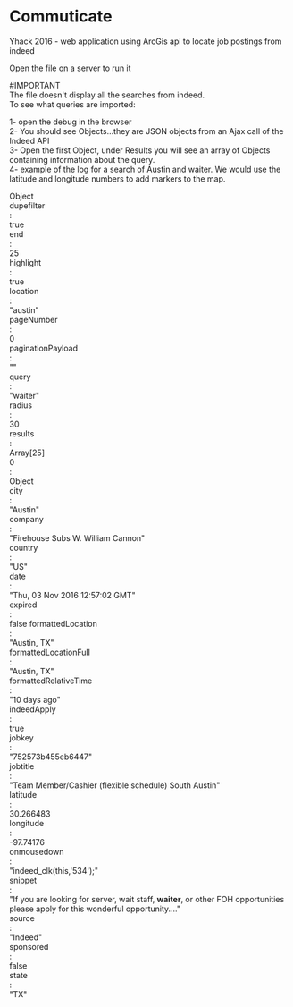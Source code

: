 # Commuticate
Yhack 2016 - web application using ArcGis api to locate job postings from indeed  

Open the file on a server to run it  

#IMPORTANT  
The file doesn't display all the searches from indeed.  
To see what queries are imported:  

1- open the debug in the browser  
2- You should see Objects...they are JSON objects from an Ajax call of the Indeed API  
3- Open the first Object, under Results you will see an array of Objects containing information about the query.  
4- example of the log for a search of Austin and waiter. We would use the latitude and longitude numbers to add markers to the map.  

Object  
dupefilter  
:  
true  
end  
:  
25   
highlight  
:  
true   
location  
:  
"austin"  
pageNumber  
:  
0  
paginationPayload  
:  
""  
query  
:  
"waiter"  
radius  
:  
30  
results  
:  
Array[25]  
0  
:  
Object  
city  
:  
"Austin"  
company  
:  
"Firehouse Subs W. William Cannon"  
country  
:  
"US"  
date  
:  
"Thu, 03 Nov 2016 12:57:02 GMT"  
expired  
:  
false 
formattedLocation  
:  
"Austin, TX"  
formattedLocationFull  
:  
"Austin, TX"  
formattedRelativeTime  
:  
"10 days ago"  
indeedApply  
:  
true  
jobkey  
:  
"752573b455eb6447"  
jobtitle  
:  
"Team Member/Cashier (flexible schedule) South Austin"  
latitude  
:  
30.266483  
longitude  
:  
-97.74176  
onmousedown  
:  
"indeed_clk(this,'534');"  
snippet  
:  
"If you are looking for server, wait staff, <b>waiter</b>, or other FOH opportunities please apply for this wonderful opportunity...."  
source  
:  
"Indeed"  
sponsored  
:  
false  
state  
:  
"TX"  

